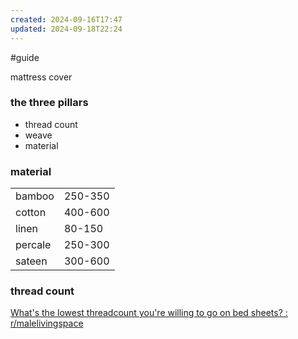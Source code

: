 ```yaml
---
created: 2024-09-16T17:47
updated: 2024-09-18T22:24
---
```

#guide

mattress cover


### the three pillars
- thread count
- weave
- material


### material

|         |         |
| ------- | ------- |
| bamboo  | 250-350 |
| cotton  | 400-600 |
| linen   | 80-150  |
| percale | 250-300 |
| sateen  | 300-600 |


### thread count
[What's the lowest threadcount you're willing to go on bed sheets? : r/malelivingspace](https://www.reddit.com/r/malelivingspace/comments/2utwe5/whats_the_lowest_threadcount_youre_willing_to_go/)